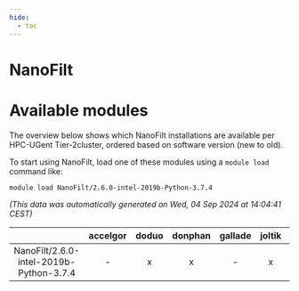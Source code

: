```yaml
---
hide:
  - toc
---
```


NanoFilt
========

# Available modules


The overview below shows which NanoFilt installations are available per HPC-UGent Tier-2cluster, ordered based on software version (new to old).

To start using NanoFilt, load one of these modules using a `module load` command like:

```shell
module load NanoFilt/2.6.0-intel-2019b-Python-3.7.4
```

*(This data was automatically generated on Wed, 04 Sep 2024 at 14:04:41 CEST)*  

| |accelgor|doduo|donphan|gallade|joltik|shinx|skitty|
| :---: | :---: | :---: | :---: | :---: | :---: | :---: | :---: |
|NanoFilt/2.6.0-intel-2019b-Python-3.7.4|-|x|x|-|x|-|x|
